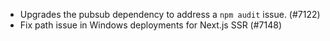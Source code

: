 - Upgrades the pubsub dependency to address a `npm audit` issue. (#7122)
- Fix path issue in Windows deployments for Next.js SSR (#7148)
